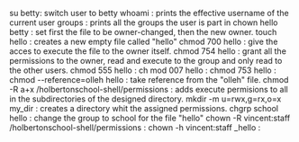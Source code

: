 su betty: switch user to betty
whoami : prints the effective username of the current user
groups : prints all the groups the user is part in
chown hello betty : set first the file to be owner-changed, then the new owner.
touch hello : creates a new empty file called "hello"
chmod 700 hello : give the acces to execute the file to the owner itself.
chmod 754 hello : grant all the permissions to the owner, read and execute to the group and only read to the other users.
chmod 555 hello :
ch mod 007 hello :
chmod 753 hello :
chmod --reference=olleh hello : take reference from the "olleh" file.
chmod -R a+x /holbertonschool-shell/permissions : adds execute permisions to all in the subdirectories of the designed directory.
mkdir -m u=rwx,g=rx,o=x my_dir : creates a directory whit the assigned permissions.
chgrp school hello : change the group to school for the file "hello"
chown -R vincent:staff /holbertonschool-shell/permissions :
chown -h vincent:staff _hello :
